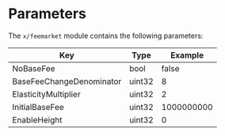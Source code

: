 <!--
order: 5 -->

# Parameters

The `x/feemarket` module contains the following parameters:

| Key                           | Type   | Example     |
| ----------------------------- | ------ | ----------- |
| NoBaseFee                     | bool   | false       |
| BaseFeeChangeDenominator      | uint32 | 8           |
| ElasticityMultiplier          | uint32 | 2           |
| InitialBaseFee                | uint32 | 1000000000  |
| EnableHeight                  | uint32 | 0  |